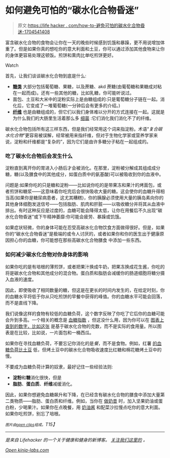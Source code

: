 # 如何避免可怕的“碳水化合物昏迷”

> 原文:[https://life hacker . com/how-to-避免可怕的碳水化合物昏迷-1704541408](https://lifehacker.com/how-to-avoid-the-dreaded-carb-coma-1704541408)

富含碳水化合物的食物会让你在一天的晚些时候感到饥饿和暴躁，更不用说增加体重了。但是如果你真的想吃你的意大利面和土豆，你可以通过添加其他食物来让你的身体更容易处理这顿饭。煎饼和熏肉比单吃煎饼更好。

Watch

首先，让我们谈谈碳水化合物到底是什么:

*   [**糖类**](http://lifehacker.com/what-sugar-actually-does-to-your-brain-and-body-5809331) 大部分包括葡萄糖、果糖，以及蔗糖、akd 蔗糖(由葡萄糖和果糖成对粘在一起而成)。还有一些其他的糖，比如乳糖，你可能听说过。
*   面包、土豆和大米中的淀粉实际上是由糖组成的:只是葡萄糖分子链在一起。消化后，它变成了一堆葡萄糖(一分钟后会有更多的介绍。)
*   [**纤维**](http://vitals.lifehacker.com/the-benefits-of-fiber-and-how-to-know-youre-getting-en-1704361914) 也是由糖组成的，但它们以我们身体难以分开的方式连接在一起。这就是为什么我们的大肠里生活着那么多 [细菌](http://vitals.lifehacker.com/beyond-probiotics-can-you-hack-your-microbiome-1689720231) :它们消化我们消化不了的纤维。

碳水化合物包括所有这三样东西，但是我们经常用这个词来指淀粉。术语“*复合碳水化合物*”更容易被误解，经常被用来指纤维，但对于生物化学家或营养学家来说，淀粉和纤维都是“复杂的”，因为它们是由许多糖分子粘在一起组成的。

### 吃了碳水化合物后会发生什么

淀粉直到离开你的胃进入小肠后才会被消化。在那里，淀粉被分解成其组成成分糖，糖(以及膳食中的其他成分，如蛋白质中的氨基酸)可以被吸收到你的血液中。

问题是:如果你吃的只是糖和淀粉——比如说你吃的是带果冻和果汁的烤面包，或者煎饼和糖浆——这意味着你吃完后会很快吸收大量的糖。这会使你的血糖升得相当高(如果你是糖尿病患者，这尤其糟糕)，你的胰腺必须使用大量的胰岛素向你的其他身体细胞发送信号——包括脂肪、肌肉和肝脏——以吸收糖分并将其从血液中排出。有时这种反应是过度的，血糖可能会降得太低，让你在用餐后不久出现“碳水化合物昏迷”或下午精神萎靡:你可能会疲劳、暴躁或饥饿。

如果症状轻微，你的身体可能在忍受高碳水化合物饮食方面做得很好。但是，如果你的“碳水化合物昏迷”是极端的或令人讨厌的，或者如果你和你的医生出于健康原因担心你的血糖，你可能想在那些高碳水化合物膳食 中添加一些东西。

### 如何减少碳水化合物对你身体的影响

如果你吃的是有培根的薄煎饼，或者把果汁换成牛奶，把果冻换成花生酱，你吃的将是碳水化合物和其他成分的混合物。蛋白质和脂肪会减缓你的肠道细胞将糖分摄入血液的速度。

因此，即使吸收了相同数量的糖，但这是在更长的时间内发生的，在给定时刻，你的血糖水平将低于你从只吃煎饼的早餐中获得的峰值。你的血糖水平可能会回落，而不是直线下降。

我们说像这样的食物有较低的血糖负荷，这个数字反映了你吃了它后你的血糖可能会升到多高。一个相关的概念是 [血糖指数](http://en.wikipedia.org/wiki/Glycemic_index) ，但这没什么用，因为你可以在 [图表上查到的数字，比如这张](http://www.health.harvard.edu/healthy-eating/glycemic_index_and_glycemic_load_for_100_foods) 是基于碳水化合物的克数，而不是实际的食用量。所以图表是在比较，比如说，一片面包和一桶西瓜。

如果你在寻找血糖负荷，不要忘记你消化的是*餐*，而不是食物。例如，红薯 [的血糖负荷比土豆](http://vitals.lifehacker.com/sweet-potatoes-aren-t-necessarily-healthier-than-white-1702072711) 低，但烤土豆中的碳水化合物吸收速度比红糖和棉花糖烤土豆中的慢。

不要成为血糖负荷计算的奴隶，最好记住一些经验法则:

*   **淀粉**和**糖**消化很快，但是
*   **脂肪**、**蛋白质**、**纤维**减缓消化。

因此，如果你想避免血糖飙升和下降，在已经含有碳水化合物的膳食中添加大量第二类物质——脂肪、蛋白质和纤维。例如，当你在 [做奶昔](https://lifehacker.com/are-smoothies-healthy-1696270191) 时，加入坚果奶油或蛋白粉，少喝果汁。如果你在点晚餐，用 [奶油酱](http://vitals.lifehacker.com/contrary-to-belief-saturated-fat-isnt-bad-for-your-hea-1684749042) 和配菜沙拉慢点吃你的意大利面。如果你吃煎饼，别忘了培根。

*<small>图片由</small>*[*<small>open clips</small>*](http://pixabay.com/en/bacon-red-pig-pork-meat-breakfast-575334/)*<small>组成。</small>T15】*

* * *

[](http://vitals.lifehacker.com/)**是来自 Lifehacker 的一个关于健康和健身的新博客。* [*关注我们这里的*](https://twitter.com/VitalsLH) *。**

*[Open *kinja-labs.com*](http://kinja-labs.com/related-widget/?posts=292924,1444699037,1501074572&title=More%20Carbtastic%20Stories)*
